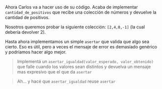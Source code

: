 Ahora Carlos va a hacer uso de su código. Acaba de implementar `cantidad_de_positivos` que recibe una colección de números y devuelve la cantidad de positivos.

Nosotros queremos probar la siguiente colección: `[2,4,0,-1]` (la cual debería devolver 2).

Hasta ahora implementamos un simple `asertar` que valida que algo sea cierto. Eso es útil, pero a veces el mensaje de error es demasiado genérico y podríamos hacer algo mejor.

> Implementá un `asertar_igualdad(valor_esperado, valor_obtenido)` que falle cuando los valores sean distintos y devuelva un mensaje mas expresivo que el que da `asertar`

> Ah... y hacé que `asertar_igualdad` reuse `asertar`

